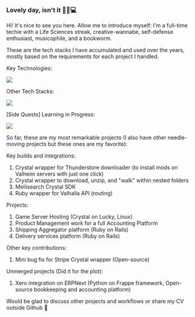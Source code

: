 ### Lovely day, isn't it 🌙🦉💻 

Hi! It's nice to see you here.
Allow me to introduce myself: I'm a full-time techie with a Life Sciences streak, creative-wannabe, self-defense enthusiast, musicophile, and a bookworm.

These are the tech stacks I have accumulated and used over the years, mostly based on the requirements for each project I handled.

Key Technologies:
<p>
  <a href="https://skillicons.dev">
    <img src="https://skillicons.dev/icons?i=ruby,rails,crystal,postgres,redis" />
  </a>
</p>

Other Tech Stacks:
<p>
  <a href="https://skillicons.dev">
    <img src="https://skillicons.dev/icons?i=js,py,docker,css,tailwind,linux" />
  </a>
</p>

[Side Quests] Learning in Progress:
<p>
  <a href="https://skillicons.dev">
    <img src="https://skillicons.dev/icons?i=go,cpp" />
  </a>
</p>

So far, these are my most remarkable projects (I also have other needle-moving projects but these ones are my favorite):

Key builds and integrations:
1. Crystal wrapper for Thunderstore downloader (to install mods on Valheim servers with just one click)
2. Crystal wrapper to download, unzip, and "walk" within nested folders
3. Meilisearch Crystal SDK
4. Ruby wrapper for Valhalla API (routing)

Projects:
1. Game Server Hosting (Crystal on Lucky, Linux)
2. Product Management work for a full Accounting Platform 
3. Shipping Aggregator platform (Ruby on Rails)
4. Delivery services platform (Ruby on Rails)

Other key contributions:
1. Mini bug fix for Stripe Crystal wrapper (Open-source)

Unmerged projects (Did it for the plot):
1. Xero integration on ERPNext (Python on Frappe framework, Open-source bookkeeping and accounting platform)

Would be glad to discuss other projects and workflows or share my CV outside Github :rocket:
